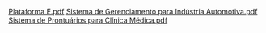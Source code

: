[Plataforma E.pdf](https://github.com/user-attachments/files/20506268/Plataforma.E.pdf)
[Sistema de Gerenciamento para Indústria Automotiva.pdf](https://github.com/user-attachments/files/20506267/Sistema.de.Gerenciamento.para.Industria.Automotiva.pdf)
[Sistema de Prontuários para Clínica Médica.pdf](https://github.com/user-attachments/files/20506264/Sistema.de.Prontuarios.para.Clinica.Medica.pdf)
